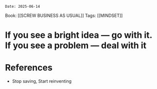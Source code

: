 	Date: 2025-06-14
Book: [[SCREW BUSINESS AS USUAL]]
Tags:  [[MINDSET]] 


# If you see a bright idea — go with it. If you see a problem — deal with it


# References
- Stop saving, Start reinventing
 